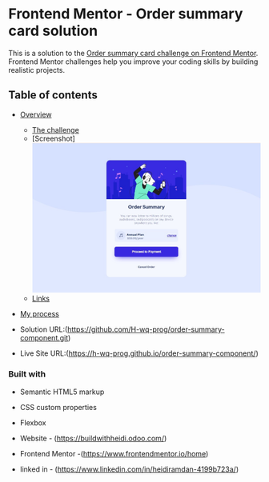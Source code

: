 # Frontend Mentor - Order summary card solution

This is a solution to the [Order summary card challenge on Frontend Mentor](https://www.frontendmentor.io/challenges/order-summary-component-QlPmajDUj). Frontend Mentor challenges help you improve your coding skills by building realistic projects. 

## Table of contents

- [Overview](#overview)
  - [The challenge](#the-challenge)
  - [Screenshot]![](./Screenshot1.jpg)
  - [Links](https://github.com/H-wq-prog/order-summary-component.git)
- [My process](https://h-wq-prog.github.io/order-summary-component/)






- Solution URL:(https://github.com/H-wq-prog/order-summary-component.git)
- Live Site URL:(https://h-wq-prog.github.io/order-summary-component/)


### Built with

- Semantic HTML5 markup
- CSS custom properties
- Flexbox







- Website - (https://buildwithheidi.odoo.com/)
- Frontend Mentor -(https://www.frontendmentor.io/home)
- linked in - (https://www.linkedin.com/in/heidiramdan-4199b723a/)


